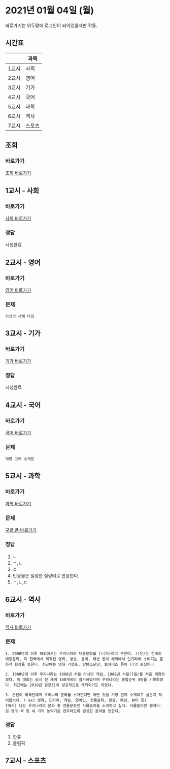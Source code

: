 # 2021년 01월 04일 (월)

바로가기는 위두랑에 로그인이 되어있을때만 작동.

## 시간표
|    |과목|
|----|---|
|1교시|사회|
|2교시|영어|
|3교시|기가|
|4교시|국어|
|5교시|과학|
|6교시|역사|
|7교시|스포츠|


## 조회
### 바로가기
[조회 바로가기](https://rang.edunet.net/class/G000364114/classNotifyView.do?pageNo=1&notifySequence=305097)

## 1교시 - 사회
### 바로가기
[사회 바로가기](https://rang.edunet.net/class/G000328284/hmwkppList.do?hmwkSeq=754474&hmwkTypeCd=ALL)
### 정답
시청완료

## 2교시 - 영어
### 바로가기
[영어 바로가기](https://rang.edunet.net/class/G000325221/hmwkppList.do?hmwkSeq=756464&hmwkTypeCd=ALL)
### 문제
```
자신의 새해 다짐
```

## 3교시 - 기가
### 바로가기
[기가 바로가기](https://rang.edunet.net/class/G000367106/hmwkppList.do?hmwkSeq=757769&hmwkTypeCd=ALL)
### 정답
시청완료

## 4교시 - 국어
### 바로가기
[국어 바로가기](https://rang.edunet.net/class/G000323851/hmwkppList.do?hmwkSeq=758165&hmwkTypeCd=ALL)
### 문제
```
대왕 고래 소개문
```

## 5교시 - 과학
### 바로가기
[과학 바로가기](https://rang.edunet.net/class/G000325054/hmwkppList.do?hmwkSeq=757732&hmwkTypeCd=ALL)
### 문제
[구글 폼 바로가기](https://forms.gle/u1Nbh6KUG9t2UQ3j6)
### 정답
1. ㄴ
2. ㄱ,ㄴ
3. ㄷ
4. 반응물은 일정한 질량비로 반응한다.
5. ㄱ,ㄴ,ㄷ

## 6교시 - 역사
### 바로가기
[역사 바로가기](https://rang.edunet.net/class/G000325407/hmwkppList.do?hmwkSeq=756378&hmwkTypeCd=ALL)
### 문제
```
1. 2000년대 이후 해외에서는 우리나라의 대중문화를 ()(이)라고 부른다. ()은/는 한국의 대중문화, 즉 한국에서 제작된 영화, 방송, 음악, 패션 등이 해외에서 인기리에 소비되는 문화적 현상을 뜻한다. 최근에는 영화 기생충, 방탄소년단, 트와이스 등이 ()의 중심이다.

2. 1980년대 이후 우리나라는 1986년 서울 아시안 게임, 1988년 서울()을/를 처음 개최하였다. 이 대회는 당시 전 세계 160개국이 참가하였으며 우리나라는 종합순위 4위를 기록하였다. 최근에는 2018년 평창()이 성공적으로 개최되기도 하였다.

3. 본인이 외국인에게 우리나라 문화를 소개한다면 어떤 것을 가장 먼저 소개하고 싶은지 적어봅시다. ( ex) 영화, 드라마, 게임, 연예인, 전통문화, 한글, 패션, 뷰티 등)
[예시] 나는 우리나라의 문화 중 전통문화인 사물놀이를 소개하고 싶다. 사물놀이란 꽹과리·징·장구·북 등 네 가지 농악기로 연주하도록 편성한 음악을 뜻한다.
```
### 정답
1. 한류
2. 올림픽

## 7교시 - 스포츠
